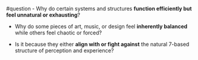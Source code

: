 #question - Why do certain systems and structures **function efficiently but feel unnatural or exhausting**?
    
- Why do some pieces of art, music, or design feel **inherently balanced** while others feel chaotic or forced?
    
- Is it because they either **align with or fight against** the natural 7-based structure of perception and experience?